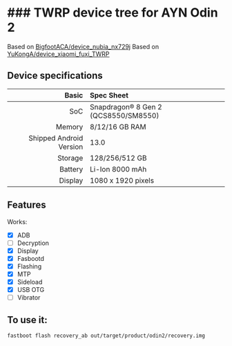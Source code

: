 # ### TWRP device tree for AYN Odin 2

Based on [BigfootACA/device_nubia_nx729j](https://github.com/BigfootACA/device_nubia_nx729j)
Based on [YuKongA/device_xiaomi_fuxi_TWRP](https://github.com/YuKongA/device_xiaomi_fuxi_TWRP)

## Device specifications

Basic   | Spec Sheet
-------:|:-------------------------
SoC     | Snapdragon® 8 Gen 2 (QCS8550/SM8550)
Memory  | 8/12/16 GB RAM
Shipped Android Version | 13.0
Storage | 128/256/512 GB
Battery | Li-Ion 8000 mAh
Display | 1080 x 1920 pixels

## Features

Works:

- [X] ADB
- [ ] Decryption
- [X] Display
- [X] Fasbootd
- [X] Flashing
- [X] MTP
- [X] Sideload
- [X] USB OTG
- [ ] Vibrator

## To use it:

```
fastboot flash recovery_ab out/target/product/odin2/recovery.img
```
